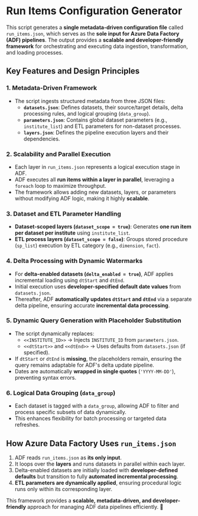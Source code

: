 # Run Items Configuration Generator

This script generates a **single metadata-driven configuration file** called `run_items.json`, which serves as the **sole input for Azure Data Factory (ADF) pipelines**. The output provides a **scalable and developer-friendly framework** for orchestrating and executing data ingestion, transformation, and loading processes.

## Key Features and Design Principles

### 1. Metadata-Driven Framework
- The script ingests structured metadata from three JSON files:
  - **`datasets.json`**: Defines datasets, their source/target details, delta processing rules, and logical grouping (`data_group`).
  - **`parameters.json`**: Contains global dataset parameters (e.g., `institute_list`) and ETL parameters for non-dataset processes.
  - **`layers.json`**: Defines the pipeline execution layers and their dependencies.

### 2. Scalability and Parallel Execution
- Each layer in `run_items.json` represents a logical execution stage in ADF.
- ADF executes all **run items within a layer in parallel**, leveraging a `foreach` loop to maximize throughput.
- The framework allows adding new datasets, layers, or parameters without modifying ADF logic, making it highly **scalable**.

### 3. Dataset and ETL Parameter Handling
- **Dataset-scoped layers (`dataset_scope = true`)**: Generates **one run item per dataset per institute** using `institute_list`.
- **ETL process layers (`dataset_scope = false`)**: Groups stored procedure (`sp_list`) execution by ETL category (e.g., `dimension`, `fact`).

### 4. Delta Processing with Dynamic Watermarks
- For **delta-enabled datasets (`delta_enabled = true`)**, ADF applies incremental loading using `dtStart` and `dtEnd`.
- Initial execution uses **developer-specified default date values** from `datasets.json`.
- Thereafter, ADF **automatically updates `dtStart` and `dtEnd`** via a separate delta pipeline, ensuring accurate **incremental data processing**.

### 5. Dynamic Query Generation with Placeholder Substitution
- The script dynamically replaces:
  - `<<INSTITUTE_ID>>` → Injects `INSTITUTE_ID` from `parameters.json`.
  - `<<dtStart>>` and `<<dtEnd>>` → Uses defaults from `datasets.json` (if specified).
- If `dtStart` or `dtEnd` is **missing**, the placeholders remain, ensuring the query remains adaptable for ADF's delta update pipeline.
- Dates are automatically **wrapped in single quotes** (`'YYYY-MM-DD'`), preventing syntax errors.

### 6. Logical Data Grouping (`data_group`)
- Each dataset is tagged with a `data_group`, allowing ADF to filter and process specific subsets of data dynamically.
- This enhances flexibility for batch processing or targeted data refreshes.

## How Azure Data Factory Uses `run_items.json`
1. ADF reads `run_items.json` as **its only input**.
2. It loops over the **layers** and runs datasets in parallel within each layer.
3. Delta-enabled datasets are initially loaded with **developer-defined defaults** but transition to fully **automated incremental processing**.
4. **ETL parameters are dynamically applied**, ensuring procedural logic runs only within its corresponding layer.

This framework provides a **scalable, metadata-driven, and developer-friendly** approach for managing ADF data pipelines efficiently. 🚀
